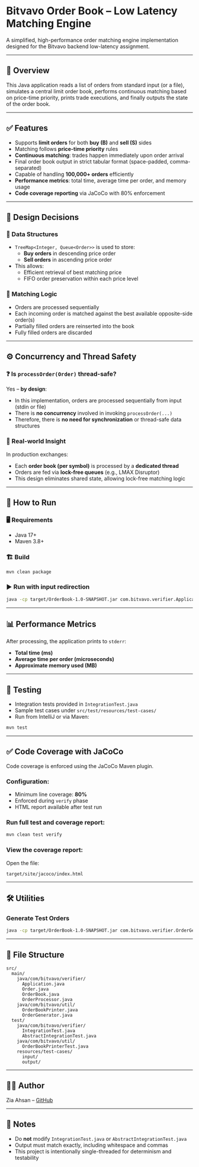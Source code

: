# Bitvavo Order Book – Low Latency Matching Engine

A simplified, high-performance order matching engine implementation designed for the Bitvavo backend low-latency assignment.

---

## 📌 Overview

This Java application reads a list of orders from standard input (or a file), simulates a central limit order book, performs continuous matching based on price-time priority, prints trade executions, and finally outputs the state of the order book.

---

## ✅ Features

- Supports **limit orders** for both **buy (B)** and **sell (S)** sides
- Matching follows **price-time priority** rules
- **Continuous matching**: trades happen immediately upon order arrival
- Final order book output in strict tabular format (space-padded, comma-separated)
- Capable of handling **100,000+ orders** efficiently
- **Performance metrics**: total time, average time per order, and memory usage
- **Code coverage reporting** via JaCoCo with 80% enforcement

---

## 🧱 Design Decisions

### 🔄 Data Structures

- `TreeMap<Integer, Queue<Order>>` is used to store:
  - **Buy orders** in descending price order
  - **Sell orders** in ascending price order
- This allows:
  - Efficient retrieval of best matching price
  - FIFO order preservation within each price level

### 🔁 Matching Logic

- Orders are processed sequentially
- Each incoming order is matched against the best available opposite-side order(s)
- Partially filled orders are reinserted into the book
- Fully filled orders are discarded

---

## ⚙️ Concurrency and Thread Safety

### ❓ Is `processOrder(Order)` thread-safe?

Yes – **by design**:
- In this implementation, orders are processed sequentially from input (stdin or file)
- There is **no concurrency** involved in invoking `processOrder(...)`
- Therefore, there is **no need for synchronization** or thread-safe data structures

### 🧠 Real-world Insight

In production exchanges:
- Each **order book (per symbol)** is processed by a **dedicated thread**
- Orders are fed via **lock-free queues** (e.g., LMAX Disruptor)
- This design eliminates shared state, allowing lock-free matching logic

---

## 🚀 How to Run

### 🖥 Requirements

- Java 17+
- Maven 3.8+

### 🏗 Build

```bash
mvn clean package
```

### ▶️ Run with input redirection

```bash
java -cp target/OrderBook-1.0-SNAPSHOT.jar com.bitvavo.verifier.Application < src/test/resources/test-cases/input/test1.txt
```

---

## 📊 Performance Metrics

After processing, the application prints to `stderr`:

- **Total time (ms)**
- **Average time per order (microseconds)**
- **Approximate memory used (MB)**

---

## 🧪 Testing

- Integration tests provided in `IntegrationTest.java`
- Sample test cases under `src/test/resources/test-cases/`
- Run from IntelliJ or via Maven:

```bash
mvn test
```

---

## ✅ Code Coverage with JaCoCo

Code coverage is enforced using the JaCoCo Maven plugin.

### Configuration:
- Minimum line coverage: **80%**
- Enforced during `verify` phase
- HTML report available after test run

### Run full test and coverage report:

```bash
mvn clean test verify
```

### View the coverage report:

Open the file:

```
target/site/jacoco/index.html
```

---

## 🛠 Utilities

### Generate Test Orders

```bash
java -cp target/OrderBook-1.0-SNAPSHOT.jar com.bitvavo.verifier.OrderGenerator 100000 orders_100k.txt
```

---

## 📁 File Structure

```text
src/
  main/
    java/com/bitvavo/verifier/
      Application.java
      Order.java
      OrderBook.java
      OrderProcessor.java
    java/com/bitvavo/util/
      OrderBookPrinter.java
      OrderGenerator.java
  test/
    java/com/bitvavo/verifier/
      IntegrationTest.java
      AbstractIntegrationTest.java
    java/com/bitvavo/util/
      OrderBookPrinterTest.java
    resources/test-cases/
      input/
      output/
```

---

## 👨‍💻 Author

Zia Ahsan – [GitHub](https://github.com/zia-ahsan)

---

## 🧠 Notes

- Do **not** modify `IntegrationTest.java` or `AbstractIntegrationTest.java`
- Output must match exactly, including whitespace and commas
- This project is intentionally single-threaded for determinism and testability
